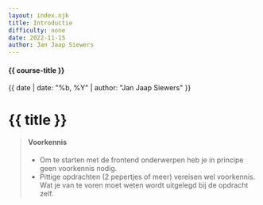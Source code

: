 ```yaml
---
layout: index.njk
title: Introductie
difficulty: none
date: 2022-11-15
author: Jan Jaap Siewers
---
```


#### {{ course-title }}
{{ date | date: "%b, %Y" | author: "Jan Jaap Siewers" }}

# {{ title }}

> #### Voorkennis
> * Om te starten met de frontend onderwerpen heb je in principe geen voorkennis nodig.
> * Pittige opdrachten (2 pepertjes of meer) vereisen wel voorkennis. Wat je van te voren moet weten wordt uitgelegd bij de opdracht zelf.